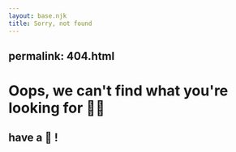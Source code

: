 ```yaml
---
layout: base.njk
title: Sorry, not found
---
```


## permalink: 404.html

# Oops, we can't find what you're looking for 🤷‍♀

## have a 🥐 !
